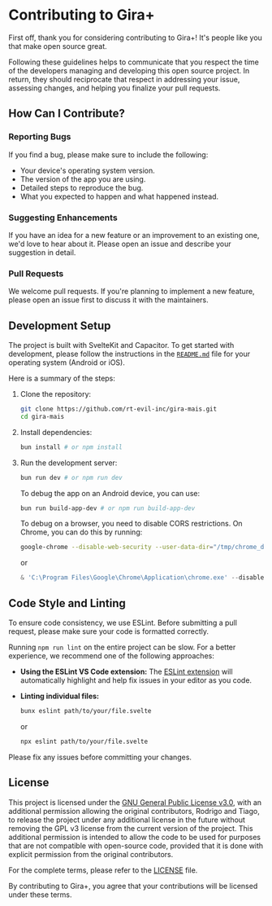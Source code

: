 # Contributing to Gira+

First off, thank you for considering contributing to Gira+! It's people like you that make open source great.

Following these guidelines helps to communicate that you respect the time of the developers managing and developing this open source project. In return, they should reciprocate that respect in addressing your issue, assessing changes, and helping you finalize your pull requests.

## How Can I Contribute?

### Reporting Bugs

If you find a bug, please make sure to include the following:
- Your device's operating system version.
- The version of the app you are using.
- Detailed steps to reproduce the bug.
- What you expected to happen and what happened instead.

### Suggesting Enhancements

If you have an idea for a new feature or an improvement to an existing one, we'd love to hear about it. Please open an issue and describe your suggestion in detail.

### Pull Requests

We welcome pull requests. If you're planning to implement a new feature, please open an issue first to discuss it with the maintainers.

## Development Setup

The project is built with SvelteKit and Capacitor. To get started with development, please follow the instructions in the [`README.md`](README.md:1) file for your operating system (Android or iOS).

Here is a summary of the steps:

1.  Clone the repository:
    ```bash
    git clone https://github.com/rt-evil-inc/gira-mais.git
    cd gira-mais
    ```

2.  Install dependencies:
    ```bash
    bun install # or npm install
    ```

3.  Run the development server:
    ```bash
    bun run dev # or npm run dev
    ```

    To debug the app on an Android device, you can use:
    ```bash
    bun run build-app-dev # or npm run build-app-dev
    ```

    To debug on a browser, you need to disable CORS restrictions. On Chrome, you can do this by running:
    ```bash
    google-chrome --disable-web-security --user-data-dir="/tmp/chrome_dev" # on Linux
    ```
    or
    ```powershell
    & 'C:\Program Files\Google\Chrome\Application\chrome.exe' --disable-web-security --user-data-dir=\ # on Windows
    ```

## Code Style and Linting

To ensure code consistency, we use ESLint. Before submitting a pull request, please make sure your code is formatted correctly.

Running `npm run lint` on the entire project can be slow. For a better experience, we recommend one of the following approaches:

- **Using the ESLint VS Code extension:** The [ESLint extension](https://marketplace.visualstudio.com/items?itemName=dbaeumer.vscode-eslint) will automatically highlight and help fix issues in your editor as you code.

- **Linting individual files:**
  ```bash
  bunx eslint path/to/your/file.svelte
  ```
  or
  ```bash
  npx eslint path/to/your/file.svelte
  ```

Please fix any issues before committing your changes.

## License

This project is licensed under the [GNU General Public License v3.0](https://www.gnu.org/licenses/gpl-3.0.en.html), with an additional permission allowing the original contributors, Rodrigo and Tiago, to release the project under any additional license in the future without removing the GPL v3 license from the current version of the project. This additional permission is intended to allow the code to be used for purposes that are not compatible with open-source code, provided that it is done with explicit permission from the original contributors.

For the complete terms, please refer to the [LICENSE](LICENSE) file.

By contributing to Gira+, you agree that your contributions will be licensed under these terms.